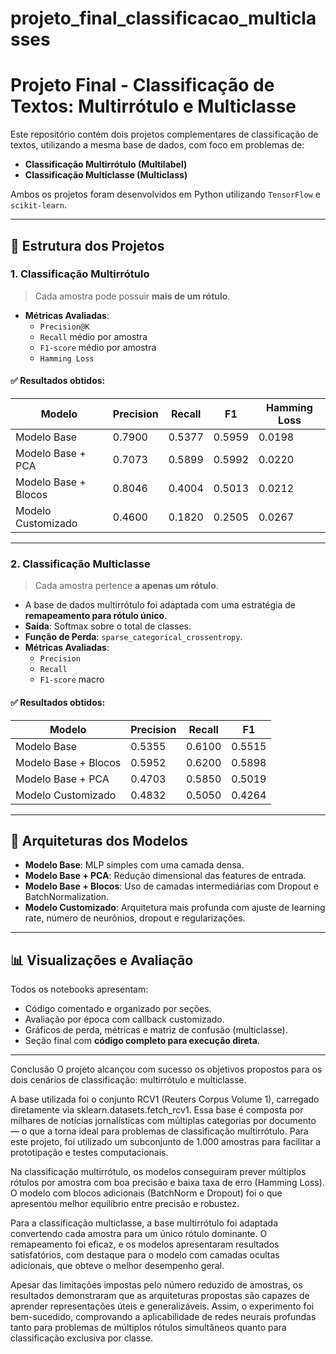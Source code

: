 # projeto_final_classificacao_multiclasses

# Projeto Final - Classificação de Textos: Multirrótulo e Multiclasse

Este repositório contém dois projetos complementares de classificação de textos, utilizando a mesma base de dados, com foco em problemas de:

- **Classificação Multirrótulo (Multilabel)**
- **Classificação Multiclasse (Multiclass)**

Ambos os projetos foram desenvolvidos em Python utilizando `TensorFlow` e `scikit-learn`.

---

## 📁 Estrutura dos Projetos

### 1. Classificação Multirrótulo

> Cada amostra pode possuir **mais de um rótulo**.

- **Métricas Avaliadas**:
  - `Precision@K`
  - `Recall` médio por amostra
  - `F1-score` médio por amostra
  - `Hamming Loss`

#### ✅ Resultados obtidos:

| Modelo                      | Precision | Recall | F1     | Hamming Loss |
|----------------------------|-----------|--------|--------|---------------|
| Modelo Base                | 0.7900    | 0.5377 | 0.5959 | 0.0198        |
| Modelo Base + PCA          | 0.7073    | 0.5899 | 0.5992 | 0.0220        |
| Modelo Base + Blocos       | 0.8046    | 0.4004 | 0.5013 | 0.0212        |
| Modelo Customizado         | 0.4600    | 0.1820 | 0.2505 | 0.0267        |

---

### 2. Classificação Multiclasse

> Cada amostra pertence **a apenas um rótulo**.

- A base de dados multirrótulo foi adaptada com uma estratégia de **remapeamento para rótulo único**.
- **Saída**: Softmax sobre o total de classes.
- **Função de Perda**: `sparse_categorical_crossentropy`.
- **Métricas Avaliadas**:
  - `Precision`
  - `Recall`
  - `F1-score` macro

#### ✅ Resultados obtidos:

| Modelo                      | Precision | Recall | F1     |
|----------------------------|-----------|--------|--------|
| Modelo Base                | 0.5355    | 0.6100 | 0.5515 |
| Modelo Base + Blocos       | 0.5952    | 0.6200 | 0.5898 |
| Modelo Base + PCA          | 0.4703    | 0.5850 | 0.5019 |
| Modelo Customizado         | 0.4832    | 0.5050 | 0.4264 |

---

## 🧠 Arquiteturas dos Modelos

- **Modelo Base**: MLP simples com uma camada densa.
- **Modelo Base + PCA**: Redução dimensional das features de entrada.
- **Modelo Base + Blocos**: Uso de camadas intermediárias com Dropout e BatchNormalization.
- **Modelo Customizado**: Arquitetura mais profunda com ajuste de learning rate, número de neurônios, dropout e regularizações.

---

## 📊 Visualizações e Avaliação

Todos os notebooks apresentam:
- Código comentado e organizado por seções.
- Avaliação por época com callback customizado.
- Gráficos de perda, métricas e matriz de confusão (multiclasse).
- Seção final com **código completo para execução direta**.

---

Conclusão
O projeto alcançou com sucesso os objetivos propostos para os dois cenários de classificação: multirrótulo e multiclasse.

A base utilizada foi o conjunto RCV1 (Reuters Corpus Volume 1), carregado diretamente via sklearn.datasets.fetch_rcv1. Essa base é composta por milhares de notícias jornalísticas com múltiplas categorias por documento — o que a torna ideal para problemas de classificação multirrótulo. Para este projeto, foi utilizado um subconjunto de 1.000 amostras para facilitar a prototipação e testes computacionais.

Na classificação multirrótulo, os modelos conseguiram prever múltiplos rótulos por amostra com boa precisão e baixa taxa de erro (Hamming Loss). O modelo com blocos adicionais (BatchNorm e Dropout) foi o que apresentou melhor equilíbrio entre precisão e robustez.

Para a classificação multiclasse, a base multirrótulo foi adaptada convertendo cada amostra para um único rótulo dominante. O remapeamento foi eficaz, e os modelos apresentaram resultados satisfatórios, com destaque para o modelo com camadas ocultas adicionais, que obteve o melhor desempenho geral.

Apesar das limitações impostas pelo número reduzido de amostras, os resultados demonstraram que as arquiteturas propostas são capazes de aprender representações úteis e generalizáveis. Assim, o experimento foi bem-sucedido, comprovando a aplicabilidade de redes neurais profundas tanto para problemas de múltiplos rótulos simultâneos quanto para classificação exclusiva por classe.

